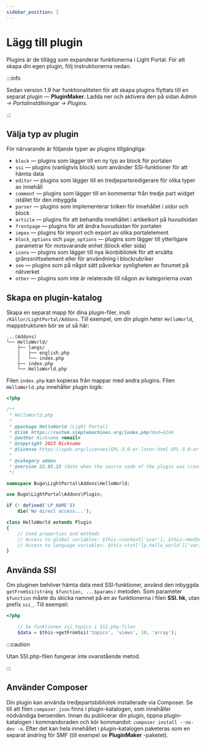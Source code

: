 ```yaml
---
sidebar_position: 2
---
```


# Lägg till plugin
Plugins är de tillägg som expanderar funktionerna i Light Portal. För att skapa din egen plugin, följ instruktionerna nedan.

:::info

Sedan version 1.9 har funktionaliteten för att skapa plugins flyttats till en separat plugin — **PluginMaker**. Ladda ner och aktivera den på sidan _Admin -> Portalinställningar -> Plugins_.

:::

## Välja typ av plugin
För närvarande är följande typer av plugins tillgängliga:

* `block` — plugins som lägger till en ny typ av block för portalen
* `ssi` — plugins (vanligtvis block) som använder SSI-funktioner för att hämta data
* `editor` — plugins som lägger till en tredjepartsredigerare för olika typer av innehåll
* `comment` — plugins som lägger till en kommentar från tredje part widget istället för den inbyggda
* `parser` — plugins som implementerar tolken för innehållet i sidor och block
* `article` — plugins för att behandla innehållet i artikelkort på huvudsidan
* `frontpage` — plugins för att ändra huvudsidan för portalen
* `impex` — plugins för import och export av olika portalelement
* `block_options` och `page_options` — plugins som lägger till ytterligare parametrar för motsvarande enhet (block eller sida)
* `icons` — plugins som lägger till nya ikonbibliotek för att ersätta gränssnittselement eller för användning i blockrubriker
* `seo` — plugins som på något sätt påverkar synligheten av forumet på nätverket
* `other` — plugins som inte är relaterade till någon av kategorierna ovan

## Skapa en plugin-katalog
Skapa en separat mapp för dina plugin-filer, inuti `/Källor/LightPortal/Addons`. Till exempel, om din plugin heter `HelloWorld`, mappstrukturen bör se ut så här:

```
...(Addons)
└── HelloWorld/
    ├── langs/
    │   ├── english.php
    │   └── index.php
    ├── index.php
    └── HelloWorld.php
```

Filen `index.php` kan kopieras från mappar med andra plugins. Filen `HelloWorld.php` innehåller plugin logik:

```php
<?php

/**
 * HelloWorld.php
 *
 * @package HelloWorld (Light Portal)
 * @link https://custom.simplemachines.org/index.php?mod=4244
 * @author Nickname <email>
 * @copyright 2023 Nickname
 * @license https://spdx.org/licenses/GPL-3.0-or-later.html GPL-3.0-or-later
 *
 * @category addon
 * @version 23.03.23 (date when the source code of the plugin was created or last updated, in the format dd.mm.yy)
 */

namespace Bugo\LightPortal\Addons\HelloWorld;

use Bugo\LightPortal\Addons\Plugin;

if (! defined('LP_NAME'))
    die('No direct access...');

class HelloWorld extends Plugin
{
    // Used properties and methods
    // Access to global variables: $this->context['user'], $this->modSettings['variable'], etc.
    // Access to language variables: $this->txt['lp_hello_world']['variable_name']
}

```

## Använda SSI
Om pluginen behöver hämta data med SSI-funktioner, använd den inbyggda `getFromSsi(sträng $function, ...$params)` metoden. Som parameter `$function` måste du skicka namnet på en av funktionerna i filen **SSI. hk**, utan prefix `ssi_`. Till exempel:

```php
<?php

    // Se funktionen ssi_topics i SSI.php-filen
    $data = $this->getFromSsi('topics', 'views', 10, 'array');
```

:::caution

Utan SSI.php-filen fungerar inte ovanstående metod.

:::

## Använder Composer
Din plugin kan använda tredjepartsbibliotek installerade via Composer. Se till att filen `composer.json` finns i plugin-katalogen, som innehåller nödvändiga beroenden. Innan du publicerar din plugin, öppna plugin-katalogen i kommandoraden och kör kommandot: `composer install --no-dev -o`. Efter det kan hela innehållet i plugin-katalogen paketeras som en separat ändring för SMF (till exempel se **PluginMaker** -paketet).
